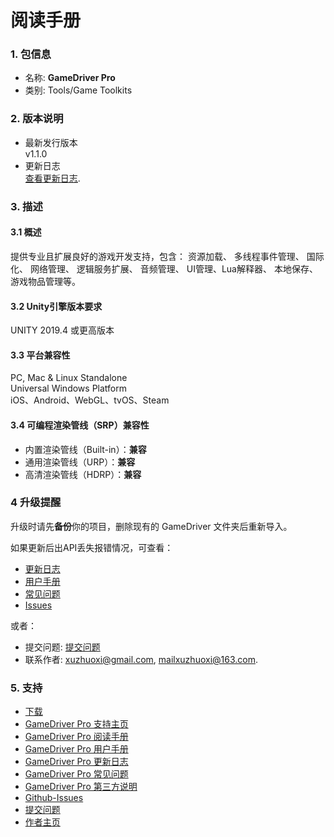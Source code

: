 # 阅读手册

### 1. 包信息
+ 名称: **GameDriver Pro**  
+ 类别: Tools/Game Toolkits  

### 2. 版本说明
+ 最新发行版本  
  v1.1.0  
+ 更新日志  
  [查看更新日志](https://www.xuzhuoxi.com/GameDriver-Docs/home/Home-CHANGELOG_cn.html).  

### 3. 描述

#### 3.1 概述
提供专业且扩展良好的游戏开发支持，包含： 资源加载、 多线程事件管理、 国际化、 网络管理、 逻辑服务扩展、 音频管理、 UI管理、Lua解释器、 本地保存、 游戏物品管理等。  

#### 3.2 Unity引擎版本要求
UNITY 2019.4 或更高版本  

#### 3.3 平台兼容性
PC, Mac & Linux Standalone  
Universal Windows Platform  
iOS、Android、WebGL、tvOS、Steam  

#### 3.4 可编程渲染管线（SRP）兼容性
+ 内置渲染管线（Built-in）：**兼容**
+ 通用渲染管线（URP）：**兼容**
+ 高清渲染管线（HDRP）：**兼容**

### 4 升级提醒
升级时请先**备份**你的项目，删除现有的 GameDriver 文件夹后重新导入。  

如果更新后出API丢失报错情况，可查看：  
+ [更新日志](https://www.xuzhuoxi.com/GameDriver-Docs/home/Home-CHANGELOG_cn.html)
+ [用户手册](https://www.xuzhuoxi.com/GameDriver-Docs/home/Home-Manual_cn.html)
+ [常见问题](https://www.xuzhuoxi.com/GameDriver-Docs/home/Home-FAQs_cn.html)
+ [Issues](https://github.com/xuzhuoxi/GameDriver-Docs/issues)

或者：
+ 提交问题:  [提交问题](https://github.com/xuzhuoxi/GameDriver-Docs/issues/new)
+ 联系作者: xuzhuoxi@gmail.com, mailxuzhuoxi@163.com.  

###  5. 支持 
+ [下载](https://assetstore.unity.com/packages/slug/234202) 
+ [GameDriver Pro 支持主页](https://www.xuzhuoxi.com/GameDriver-Docs/) 
+ [GameDriver Pro 阅读手册](https://www.xuzhuoxi.com/GameDriver-Docs/home/Home-README_cn.html) 
+ [GameDriver Pro 用户手册](https://www.xuzhuoxi.com/GameDriver-Docs/home/Home-Manual_cn.html) 
+ [GameDriver Pro 更新日志](https://www.xuzhuoxi.com/GameDriver-Docs/home/Home-CHANGELOG_cn.html) 
+ [GameDriver Pro 常见问题](https://www.xuzhuoxi.com/GameDriver-Docs/home/Home-FAQs_cn.html) 
+ [GameDriver Pro 第三方说明](https://www.xuzhuoxi.com/GameDriver-Docs/home/Home-ThirdPartyNotices_cn.html) 
+ [Github-Issues](https://github.com/xuzhuoxi/GameDriver-Docs/issues) 
+ [提交问题](https://github.com/xuzhuoxi/GameDriver-Docs/issues/new) 
+ [作者主页](https://www.xuzhuoxi.com/) 